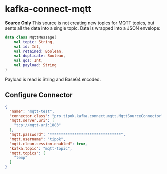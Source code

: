 # kafka-connect-mqtt

**Source Only**
This source is not creating new topics for MQTT topics, but sents all the data into a single topic.
Data is wrapped into a JSON envelope:

```kotlin
data class MqttMessage(
    val topic: String,
    val id: Int,
    val retained: Boolean,
    val duplicate: Boolean,
    val qos: Int,
    val payload: String
)
```

Payload is read is String and Base64 encoded.

## Configure Connector

```json
{
  "name": "mqtt-test",
  "connector.class": "pro.tipok.kafka.connect.mqtt.MqttSourceConnector",
  "mqtt.server.uri": [
    "tcp://mqtt-uri:1883"
  ],
  "mqtt.password": "********************************",
  "mqtt.username": "tipok",
  "mqtt.clean.session.enabled": true,
  "kafka.topic": "mqtt-topic",
  "mqtt.topics": [
    "temp"
  ]
}
```
